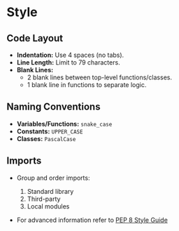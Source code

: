 # Style

## Code Layout

- **Indentation:** Use 4 spaces (no tabs).
- **Line Length:** Limit to 79 characters.
- **Blank Lines:**
	- 2 blank lines between top-level functions/classes.
	- 1 blank line in functions to separate logic.

## Naming Conventions

- **Variables/Functions:** `snake_case`
- **Constants:** `UPPER_CASE`
- **Classes:** `PascalCase`

## Imports

- Group and order imports:
	1. Standard library
	2. Third-party
	3. Local modules

- For advanced information refer to [PEP 8 Style Guide](https://peps.python.org/pep-0008/)

